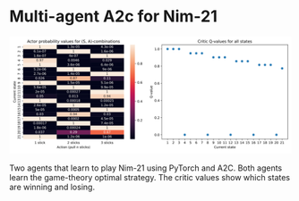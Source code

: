 # Multi-agent A2c for Nim-21
![Q-values heatmap for (S, A)-combinations.](./illustration.svg)

Two agents that learn to play Nim-21 using PyTorch and A2C. Both agents learn the game-theory optimal strategy. The critic values show which states are winning and losing.

